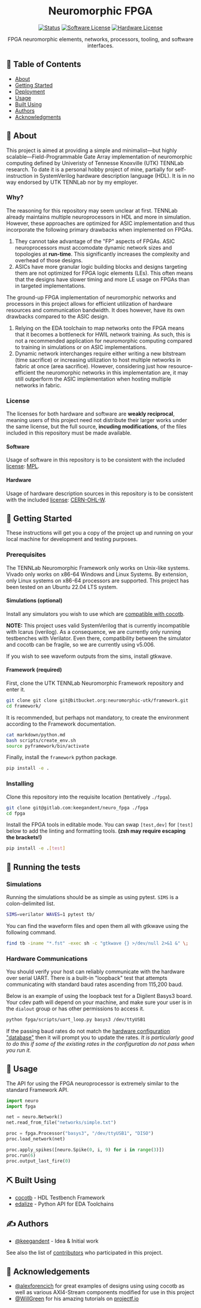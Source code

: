<!--
 Copyright (c) 2024 Keegan Dent

 This Source Code Form is subject to the terms of the Mozilla Public
 License, v. 2.0. If a copy of the MPL was not distributed with this
 file, You can obtain one at https://mozilla.org/MPL/2.0/.
-->

<div align="center">

# Neuromorphic FPGA

[![Status](https://img.shields.io/badge/status-active-success.svg)](https://gitlab.com/keegandent/neuro_fpga/-/graphs/main?ref_type=heads)
[![Software License](https://img.shields.io/badge/software_license-MPL--2.0-red.svg)](/LICENSE)
[![Hardware License](https://img.shields.io/badge/hardware_license-CERN--OHL--W--2.0-blue.svg)](/fpga/rtl/LICENSE)

FPGA neuromorphic elements, networks, processors, tooling, and software interfaces.
</div>

## 📝 Table of Contents

- [About](#about)
- [Getting Started](#getting_started)
- [Deployment](#deployment)
- [Usage](#usage)
- [Built Using](#built_using)
- [Authors](#authors)
- [Acknowledgments](#acknowledgement)

## 🧐 About <a name = "about"></a>

This project is aimed at providing a simple and minimalist—but highly scalable—Field-Programmable Gate Array implementation of neuromorphic computing defined by Univeristy of Tennesse Knoxville (UTK) TENNLab research.
To date it is a personal hobby project of mine, partially for self-instruction in SystemVerilog hardware description language (HDL). It is in no way endorsed by UTK TENNLab nor by my employer.

### Why?

The reasoning for this repository may seem unclear at first. TENNLab already maintains multiple neuroprocessors in HDL and more in simulation.
However, these approaches are optimized for ASIC implementation and thus incorporate the following primary drawbacks when implemented on FPGAs.

1. They cannot take advantage of the "FP" aspects of FPGAs. ASIC neuroprocessors must accomodate dynamic network sizes and topologies at **run-time**. This significantly increases the complexity and overhead of those designs.
1. ASICs have more granular logic building blocks and designs targeting them are not optimized for FPGA logic elements (LEs). This often means that the designs have slower timing and more LE usage on FPGAs than in targeted implementations.

The ground-up FPGA implementation of neuromorphic networks and processors in this project allows for efficient utilization of hardware resources and communication bandwidth. It does however, have its own drawbacks compared to the ASIC design.

1. Relying on the EDA toolchain to map networks onto the FPGA means that it becomes a bottleneck for HWIL network training. As such, this is not a recommended application for neuromorphic computing compared to training in simulations or on ASIC implementations.
1. Dynamic network interchanges require either writing a new bitstream (time sacrifice) or increasing utilization to host multiple networks in fabric at once (area sacrifice). However, considering just how resource-efficient the neuromorphic networks in this implementation are, it may still outperform the ASIC implementation when hosting multiple networks in fabric.

### License

The licenses for both hardware and software are **weakly reciprocal**, meaning users of this project need not distribute their larger works under the same license, but the full source, **incuding modifications**, of the files included in this repository must be made available.

#### Software

Usage of software in this repository is to be consistent with the included [license](/LICENSE): [MPL](https://opensource.org/license/mpl-2-0/).

#### Hardware

Usage of hardware description sources in this repository is to be consistent with the included [license](/fpga/rtl/LICENSE): [CERN-OHL-W](https://opensource.org/license/cern-ohl-w/).

## 🏁 Getting Started <a name = "getting_started"></a>

These instructions will get you a copy of the project up and running on your local machine for development and testing purposes.

### Prerequisites

The TENNLab Neuromorphic Framework only works on Unix-like systems. Vivado only works on x86-64 Windows and Linux Systems. By extension, only Linux systems on x86-64 processors are supported. This project has been tested on an Ubuntu 22.04 LTS system.

#### Simulations (optional)

Install any simulators you wish to use which are [compatible with cocotb](https://docs.cocotb.org/en/stable/simulator_support.html).

**NOTE:** This project uses valid SystemVerilog that is currently incompatible with Icarus (iverilog). As a consequence, we are currently only running testbenches with Verilator. Even there, compatibility between the simulator and cocotb can be fragile, so we are currently using v5.006.

If you wish to see waveform outputs from the sims, install gtkwave.

#### Framework (required)

First, clone the UTK TENNLab Neuromorphic Framework repository and enter it.

```bash
git clone git clone git@bitbucket.org:neuromorphic-utk/framework.git
cd framework/
```

It is recommended, but perhaps not mandatory, to create the environment according to the Framework documentation.

```bash
cat markdown/python.md
bash scripts/create_env.sh
source pyframework/bin/activate
```

Finally, install the `framework` python package.

```bash
pip install -e .
```

### Installing

Clone this repository into the requisite location (tentatively `./fpga`).

```bash
git clone git@gitlab.com:keegandent/neuro_fpga ./fpga
cd fpga
```

Install the FPGA tools in editable mode. You can swap `[test,dev]` for `[test]` below to add the linting and formatting tools. **(zsh may require escaping the brackets!)**

```bash
pip install -e .[test]
```

## 🔧 Running the tests <a name = "tests"></a>

### Simulations

Running the simulations should be as simple as using pytest. `SIMS` is a colon-delimited list.

```bash
SIMS=verilator WAVES=1 pytest tb/
```

You can find the waveform files and open them all with gtkwave using the following command.

```bash
find tb -iname "*.fst" -exec sh -c "gtkwave {} >/dev/null 2>&1 &" \;
```

### Hardware Communications

You should verify your host can reliably communicate with the hardware over serial UART.
There is a built-in "loopback" test that attempts communicating with standard baud rates ascending from 115,200 baud.

Below is an example of using the loopback test for a Digilent Basys3 board. Your cdev path will depend on your machine, and make sure your user is in the `dialout` group or has other permissions to access it.

```bash
python fpga/scripts/uart_loop.py basys3 /dev/ttyUSB1
```

If the passing baud rates do not match the [hardware configuration "database"](/fpga/config/targets.json) then it will prompt you to update the rates.
*It is particularly good to do this if some of the existing rates in the configuration do not pass when you run it.*

## 🎈 Usage <a name="usage"></a>

The API for using the FPGA neuroprocessor is extremely similar to the standard Framework API.

```python
import neuro
import fpga

net = neuro.Network()
net.read_from_file("networks/simple.txt")

proc = fpga.Processor("basys3", "/dev/ttyUSB1", "DISO")
proc.load_network(net)

proc.apply_spikes([neuro.Spike(0, i, 9) for i in range(3)])
proc.run(6)
proc.output_last_fire(0)
```

## ⛏️ Built Using <a name = "built_using"></a>

- [cocotb](https://www.cocotb.org) - HDL Testbench Framework
- [edalize](https://github.com/olofk/edalize) - Python API for EDA Toolchains

## ✍️ Authors <a name = "authors"></a>

- [@keegandent](https://gitlab.com/keegandent) - Idea & Initial work

See also the list of [contributors](https://gitlab.com/keegandent/neuro_fpga/-/graphs/main) who participated in this project.

## 🎉 Acknowledgements <a name = "acknowledgement"></a>

- [@alexforencich](https://github.com/alexforencich) for great examples of designs using using cocotb as well as various AXI4-Stream components modified for use in this project
- [@WillGreen](https://github.com/WillGreen) for his amazing tutorials on [projectf.io](https://projectf.io/tutorials/)

